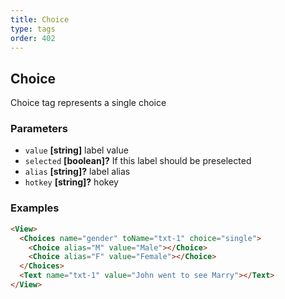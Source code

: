 ```yaml
---
title: Choice
type: tags
order: 402
---
```


## Choice

Choice tag represents a single choice

### Parameters

-   `value` **[string]** label value
-   `selected` **[boolean]?** If this label should be preselected
-   `alias` **[string]?** label alias
-   `hotkey` **[string]?** hokey

### Examples

```html
<View>
  <Choices name="gender" toName="txt-1" choice="single">
    <Choice alias="M" value="Male"></Choice>
    <Choice alias="F" value="Female"></Choice>
  </Choices>
  <Text name="txt-1" value="John went to see Marry"></Text>
</View>
```
